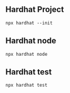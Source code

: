 ## Hardhat Project
```
npx hardhat --init

```

## Hardhat node

```
npx hardhat node 

```
## Hardhat test

```
npx hardhat test
```